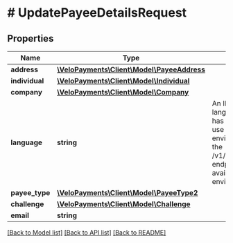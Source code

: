 # # UpdatePayeeDetailsRequest

## Properties

Name | Type | Description | Notes
------------ | ------------- | ------------- | -------------
**address** | [**\VeloPayments\Client\Model\PayeeAddress**](PayeeAddress.md) |  | [optional]
**individual** | [**\VeloPayments\Client\Model\Individual**](Individual.md) |  | [optional]
**company** | [**\VeloPayments\Client\Model\Company**](Company.md) |  | [optional]
**language** | **string** | An IETF BCP 47 language code which has been configured for use within this Velo environment.&lt;BR&gt; See the /v1/supportedLanguages endpoint to list the available codes for an environment. | [optional]
**payee_type** | [**\VeloPayments\Client\Model\PayeeType2**](PayeeType2.md) |  | [optional]
**challenge** | [**\VeloPayments\Client\Model\Challenge**](Challenge.md) |  | [optional]
**email** | **string** |  | [optional]

[[Back to Model list]](../../README.md#models) [[Back to API list]](../../README.md#endpoints) [[Back to README]](../../README.md)
